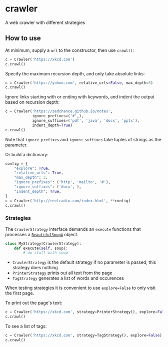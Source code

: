 # crawler

A web crawler with different strategies

## How to use

At minimum, supply a `url` to the constructor, then use `crawl()`:

```py
c = Crawler('https://xkcd.com')
c.crawl()
```

Specify the maximum recursion depth, and only take absolute links:

```py
c = Crawler('https://yahoo.com', relative_urls=False, max_depth=3)
c.crawl()
```

Ignore links starting with or ending with keywords, and indent the output based on recursion depth:

```py
c = Crawler('https://zedchance.github.io/notes',
            ignore_prefixes=('#',),
            ignore_suffixes=('pdf', 'java', 'docx', 'pptx'),
            indent_depth=True)
c.crawl()
```

Note that `ignore_prefixes` and `ignore_suffixes` take tuples of strings as the parameter.

Or build a dictionary:

```py
config = {
    "explore": True,
    "relative_urls": True,
    "max_depth": 3,
    "ignore_prefixes": ('http', 'mailto', '#'),
    "ignore_suffixes": ('docx', ),
    "indent_depth": True,
}
c = Crawler('http://reelradio.com/index.html', **config)
c.crawl()
```

### Strategies

The `CrawlerStrategy` interface demands an `execute` functions that processes a [`BeautifulSoup4`](https://www.crummy.com/software/BeautifulSoup/) object.

```py
class MyStrategy(CrawlerStrategy):
    def execute(self, soup):
        # do stuff with soup
```

- `CrawlerStrategy` is the default strategy if no parameter is passed, this strategy does nothing
- `PrinterStrategy` prints out all text from the page
- `TagStrategy` generates a list of words and occurences

When testing strategies it is convenient to use `explore=False` to only visit the first page.

To print out the page's text:

```py
c = Crawler('https://xkcd.com', strategy=PrinterStrategy(), explore=False)
c.crawl()
```

To see a list of tags:

```py
c = Crawler('https://xkcd.com', strategy=TagStrategy(), explore=False)
c.crawl()
```
